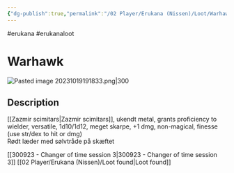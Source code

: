 ```yaml
---
{"dg-publish":true,"permalink":"/02 Player/Erukana (Nissen)/Loot/Warhawk.sync-conflict-20241119-184905-V66FTQD/"}
---
```


#erukana #erukanaloot 

# Warhawk
![Pasted image 20231019191833.png|300](/img/user/10%20Attachments/Pasted%20image%2020231019191833.png)
## Description

[[Zazmir scimitars\|Zazmir scimitars]], ukendt metal, grants proficiency to wielder, versatile, 1d10/1d12, meget skarpe, +1 dmg, non-magical, finesse (use str/dex to hit or dmg)  
Rødt læder med sølvtråde på skæftet


[[300923 - Changer of time session 3\|300923 - Changer of time session 3]]
[[02 Player/Erukana (Nissen)/Loot found\|Loot found]] 